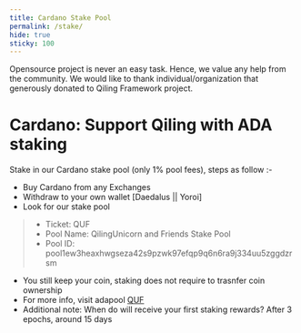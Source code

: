 ```yaml
---
title: Cardano Stake Pool
permalink: /stake/
hide: true
sticky: 100
---
```


Opensource project is never an easy task. Hence, we value any help from the community. We would like to thank individual/organization that generously donated to Qiling Framework project.

<h1>Cardano: Support Qiling with ADA staking</h1>
Stake in our Cardano stake pool (only 1% pool fees), steps as follow :-

- Buy Cardano from any Exchanges
- Withdraw to your own wallet [Daedalus || Yoroi]
- Look for our stake pool
>- Ticket: QUF
>- Pool Name: QilingUnicorn and Friends Stake Pool
>- Pool ID: pool1ew3heaxhwgseza42s9pzwk97efqp9q6n6ra9j334uu5zggdzrsm
- You still keep your coin, staking does not require to trasnfer coin ownership
- For more info, visit adapool [QUF](https://adapools.org/pool/cba37cf4d772219176aa81422758beca40128353d0fa594635e72824)
- Additional note: When do will receive your first staking rewards? After 3 epochs, around 15 days
